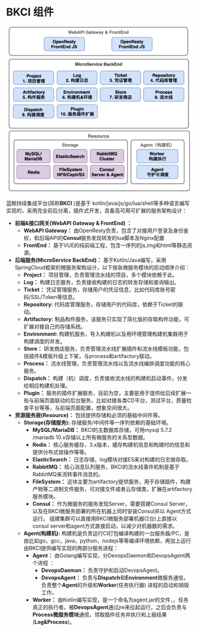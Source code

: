 # BKCI 组件

![](../../assets/image%20(15).png)

蓝鲸持续集成平台\(简称**BKCI** \)是基于 kotlin/java/js/go/lua/shell等多种语言编写实现的，采用完全前后分离，插件式开发，具备高可用可扩展的服务架构设计：

* **前端&接口网关\(WebAPI Gateway & FrontEnd\) ：**
  * **WebAPI Gateway：** 由OpenResty负责，包含了对接用户登录及身份鉴权，和后端API的**Consul**服务发现转发的lua脚本及Nginx配置
  * **FrontEnd：** 基于VUE的纯前端工程，包含一序列的js,img和html等静态资源。
* **后端服务\(MicroService BackEnd\)：** 基于Kotlin/Java编写，采用SpringCloud框架的微服务架构设计，以下按各微服务模块的启动顺序介绍：
  * **Project：** 项目管理，负责管理流水线的项目，多个模块依赖于此。
  * **Log：** 构建日志服务，负责接收构建的日志的转发存储和查询输出。
  * **Ticket：** 凭证管理服务，存储用户的凭证信息，比如代码库账号密码/SSL/Token等信息。
  * **Repository:** 代码库管理服务，存储用户的代码库，依赖于Ticket的联动。
  * **Artifactory:** 制品构件服务，该服务只实现了简化版的存取构件功能，可扩展对接自己的存储系统。
  * **Environment:** 构建机服务，导入构建机以及用环境管理构建机集群用于构建调度的并发。
  * **Store：** 研发商店服务，负责管理流水线扩展插件和流水线模板功能，包括插件&模板升级上下架，与process和artifactory联动。
  * **Process：** 流水线管理，负责管理流水线以及流水线编排调度功能的核心服务。
  * **Dispatch：** 构建（机）调度，负责接收流水线的构建机启动事件，分发给相应构建机处理。
  * **Plugin：** 服务的插件扩展服务，目前为空，主要是用于提供给后续扩展一些与前端页面联动的后台服务，比如对接各类CD平台，测试平台，质量检查平台等等，与前端页面配置，想象空间很大。
* **资源服务层\(Resource\)：** 包括提供存储和必须的基础中间件等。
  * **Storage\(存储服务\):** 存储服务/中间件等一序列依赖的基础环境。
    * **MySQL/MariaDB：** BKCI的主数据库存储，可用mysql 5.7.2 /mariadb 10.x存储以上所有微服务的关系型数据。
    * **Redis：** 核心服务缓存，3.x版本，缓存构建机信息和构建时的信息和提供分布式锁操作等等。
    * **ElasticSearch：** 日志存储，log模块对接ES来对构建的日志做存取。
    * **RabbitMQ：** 核心消息队列服务，BKCI的流水线事件机制是基于RabbitMQ来流转事件消息的。
    * **FileSystem：** 这块主要为artifactory提供服务，用于存储插件，构建产物等二进制文件服务，可对接文件或者云存储类，扩展在artifactory服务模块。
    * **Consul：** 作为微服务的服务发现Server，需要搭建Consul Server， 以及在BKCI微服务部署的所在机器上同时安装Consul并以 Agent方式运行。 组建集群可以直接用BKCI微服务部署机器\(2台\)上直接以consul server和agent方式直接启动，以减少对机器数的需求。
  * **Agent\(构建机\):** 构建机是负责运行CI打包编译构建的一台服务器/PC，是由比如go，gcc，java，python，nodejs等等编译环境依赖，再加上运行由BKCI提供编写实现的两部分服务进程：
    * **Agent：** 由Golang编写实现，分DevopsDaemon和DevopsAgent两个进程 ：
      * **DevopsDaemon：** 负责守护和启动DevopsAgent。
      * **DevopsAgent：** 负责与**Dispatch**和**Environment**微服务通信，负责整个**Agent**的升级和**Worker**\(任务执行器\) 进程的启动和销毁工作。
    * **Worker：** 由Kotlin编写实现，是一个命名为agent.jar的文件，，任务真正的执行者。被**DevopsAgent**通过jre来拉起运行，之后会负责与**Process微服务模块**通信，领取插件任务并执行和上报结果\(**Log&Process**\)。

